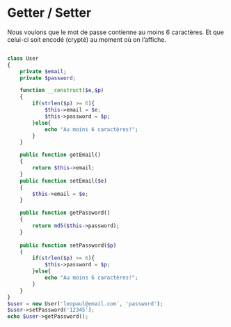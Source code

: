 # Getter / Setter

Nous voulons que le mot de passe contienne au moins 6 caractères.
Et que celui-ci soit encodé (crypté) au moment où on l’affiche.


```php

class User
{
    private $email;
    private $password;

    function __construct($e,$p)
    {
        if(strlen($p) >= 6){
            $this->email = $e;
            $this->password = $p;
        }else{
            echo "Au moins 6 caractères!";
        }
    }

    public function getEmail()
    {
        return $this->email;
    }
    public function setEmail($e)
    {   
        $this->email = $e;
    }

    public function getPassword()
    {
        return md5($this->password);
    }
    
    public function setPassword($p)
    {
        if(strlen($p) >= 6){
            $this->password = $p;
        }else{
            echo "Au moins 6 caractères!";
        }
    }
}
$user = new User('leopaul@email.com', 'password');
$user->setPassword('12345');
echo $user->getPassword();
```